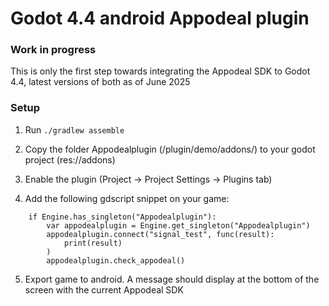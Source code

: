 # Godot 4.4 android Appodeal plugin

### Work in progress

This is only the first step towards integrating the Appodeal SDK to Godot 4.4, latest versions of both as of June 2025

### Setup

1. Run `./gradlew assemble`

2. Copy the folder Appodealplugin (/plugin/demo/addons/) to your godot project (res://addons)

3. Enable the plugin (Project -> Project Settings -> Plugins tab)

4. Add the following gdscript snippet on your game:
```
	if Engine.has_singleton("Appodealplugin"):
		var appodealplugin = Engine.get_singleton("Appodealplugin")
		appodealplugin.connect("signal_test", func(result): 
			print(result)
		)
		appodealplugin.check_appodeal()
```

5. Export game to android. A message should display at the bottom of the screen with the current Appodeal SDK
